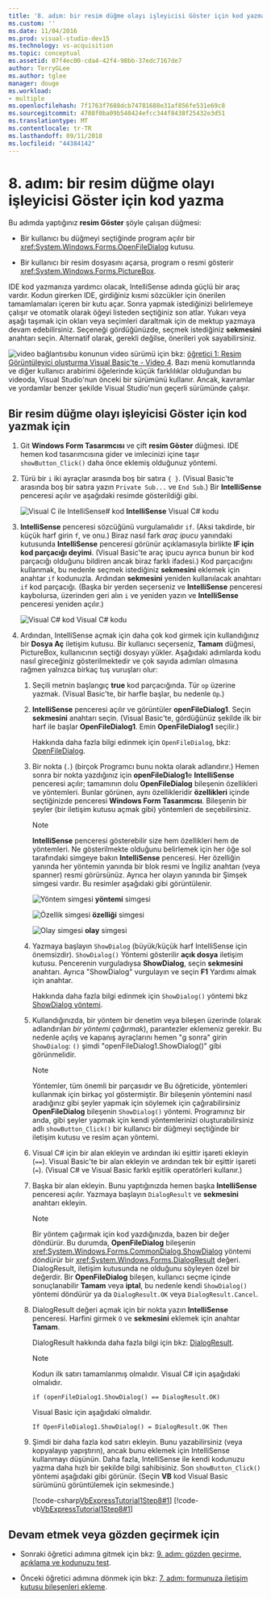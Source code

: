 ```yaml
---
title: '8. adım: bir resim düğme olayı işleyicisi Göster için kod yazma'
ms.custom: ''
ms.date: 11/04/2016
ms.prod: visual-studio-dev15
ms.technology: vs-acquisition
ms.topic: conceptual
ms.assetid: 07f4ec00-cda4-42f4-98bb-37edc7167de7
author: TerryGLee
ms.author: tglee
manager: douge
ms.workload:
- multiple
ms.openlocfilehash: 7f1763f7688dcb74781688e31af856fe531e69c8
ms.sourcegitcommit: 4708f0ba09b540424efcc344f8438f25432e3d51
ms.translationtype: MT
ms.contentlocale: tr-TR
ms.lasthandoff: 09/11/2018
ms.locfileid: "44384142"
---
```

# <a name="step-8-write-code-for-the-show-a-picture-button-event-handler"></a>8. adım: bir resim düğme olayı işleyicisi Göster için kod yazma
Bu adımda yaptığınız **resim Göster** şöyle çalışan düğmesi:

-   Bir kullanıcı bu düğmeyi seçtiğinde program açılır bir <xref:System.Windows.Forms.OpenFileDialog> kutusu.

-   Bir kullanıcı bir resim dosyasını açarsa, program o resmi gösterir <xref:System.Windows.Forms.PictureBox>.

 IDE kod yazmanıza yardımcı olacak, IntelliSense adında güçlü bir araç vardır. Kodun girerken IDE, girdiğiniz kısmi sözcükler için önerilen tamamlamaları içeren bir kutu açar. Sonra yapmak istediğinizi belirlemeye çalışır ve otomatik olarak öğeyi listeden seçtiğiniz son atlar. Yukarı veya aşağı taşımak için okları veya seçimleri daraltmak için de mektup yazmaya devam edebilirsiniz. Seçeneği gördüğünüzde, seçmek istediğiniz **sekmesini** anahtarı seçin. Alternatif olarak, gerekli değilse, önerileri yok sayabilirsiniz.

 ![video bağlantısı](../data-tools/media/playvideo.gif)bu konunun video sürümü için bkz: [öğretici 1: Resim Görüntüleyici oluşturma Visual Basic'te - Video 4](https://msdn.microsoft.com/en-us/vstudio/gg315355.aspx). Bazı menü komutlarında ve diğer kullanıcı arabirimi öğelerinde küçük farklılıklar olduğundan bu videoda, Visual Studio'nun önceki bir sürümünü kullanır. Ancak, kavramlar ve yordamlar benzer şekilde Visual Studio'nun geçerli sürümünde çalışır.

## <a name="to-write-code-for-the-show-a-picture-button-event-handler"></a>Bir resim düğme olayı işleyicisi Göster için kod yazmak için

1.  Git **Windows Form Tasarımcısı** ve çift **resim Göster** düğmesi. IDE hemen kod tasarımcısına gider ve imlecinizi içine taşır `showButton_Click()` daha önce eklemiş olduğunuz yöntemi.

2.  Türü bir `i` iki ayraçlar arasında boş bir satıra `{ }`. (Visual Basic'te arasında boş bir satıra yazın `Private Sub...` ve `End Sub`.) Bir **IntelliSense** penceresi açılır ve aşağıdaki resimde gösterildiği gibi.

     ![Visual C ile IntelliSense&#35; kod](../ide/media/express_ifintellisense.png)
**IntelliSense** Visual C# kodu

3.  **IntelliSense** penceresi sözcüğünü vurgulamalıdır `if`. (Aksi takdirde, bir küçük harf girin `f`, ve onu.) Biraz nasıl fark *araç ipucu* yanındaki kutusunda **IntelliSense** penceresi görünür açıklamasıyla birlikte **IF için kod parçacığı deyimi**. (Visual Basic'te araç ipucu ayrıca bunun bir kod parçacığı olduğunu bildiren ancak biraz farklı ifadesi.) Kod parçacığını kullanmak, bu nedenle seçmek istediğiniz **sekmesini** eklemek için anahtar `if` kodunuzla. Ardından **sekmesini** yeniden kullanılacak anahtarı `if` kod parçacığı. (Başka bir yerden seçerseniz ve **IntelliSense** penceresi kaybolursa, üzerinden geri alın `i` ve yeniden yazın ve **IntelliSense** penceresi yeniden açılır.)

     ![Visual C&#35; kod](../ide/media/express_highlighttrue.png) Visual C# kodu

4.  Ardından, IntelliSense açmak için daha çok kod girmek için kullandığınız bir **Dosya Aç** iletişim kutusu. Bir kullanıcı seçerseniz, **Tamam** düğmesi, PictureBox, kullanıcının seçtiği dosyayı yükler. Aşağıdaki adımlarda kodu nasıl gireceğiniz gösterilmektedir ve çok sayıda adımları olmasına rağmen yalnızca birkaç tuş vuruşları olur:

    1.  Seçili metnin başlangıç **true** kod parçacığında. Tür `op` üzerine yazmak. (Visual Basic'te, bir harfle başlar, bu nedenle `Op`.)

    2.  **IntelliSense** penceresi açılır ve görüntüler **openFileDialog1**. Seçin **sekmesini** anahtarı seçin. (Visual Basic'te, gördüğünüz şekilde ilk bir harf ile başlar **OpenFileDialog1**. Emin **OpenFileDialog1** seçilir.)

         Hakkında daha fazla bilgi edinmek için `OpenFileDialog`, bkz: [OpenFileDialog](http://msdn.microsoft.com/library/system.windows.forms.openfiledialog.aspx).

    3.  Bir nokta (`.`) (birçok Programcı bunu nokta olarak adlandırır.) Hemen sonra bir nokta yazdığınız için **openFileDialog1**e **IntelliSense** penceresi açılır; tamamının dolu **OpenFileDialog** bileşenin özellikleri ve yöntemleri. Bunlar görünen, aynı özellikleridir **özellikleri** içinde seçtiğinizde penceresi **Windows Form Tasarımcısı**. Bileşenin bir şeyler (bir iletişim kutusu açmak gibi) yöntemleri de seçebilirsiniz.

        > [!NOTE]
        >  **IntelliSense** penceresi gösterebilir size hem özellikleri hem de yöntemleri. Ne gösterilmekte olduğunu belirlemek için her öğe sol tarafındaki simgeye bakın **IntelliSense** penceresi. Her özelliğin yanında her yöntemin yanında bir blok resmi ve İngiliz anahtarı (veya spanner) resmi görürsünüz. Ayrıca her olayın yanında bir Şimşek simgesi vardır. Bu resimler aşağıdaki gibi görüntülenir.

         ![Yöntem simgesi](../ide/media/express_iconmethod.png)
**yöntemi** simgesi

         ![Özellik simgesi](../ide/media/express_iconproperty.png)
**özelliği** simgesi

         ![Olay simgesi](../ide/media/express_iconevent.png)
**olay** simgesi

    4.  Yazmaya başlayın `ShowDialog` (büyük/küçük harf IntelliSense için önemsizdir). `ShowDialog()` Yöntemi gösterilir **açık dosya** iletişim kutusu. Pencerenin vurguladıysa **ShowDialog**, seçin **sekmesini** anahtarı. Ayrıca "ShowDialog" vurgulayın ve seçin **F1** Yardımı almak için anahtar.

         Hakkında daha fazla bilgi edinmek için `ShowDialog()` yöntemi bkz [ShowDialog yöntemi](http://msdn.microsoft.com/library/c7ykbedk.aspx).

    5.  Kullandığınızda, bir yöntem bir denetim veya bileşen üzerinde (olarak adlandırılan *bir yöntemi çağırmak*), parantezler eklemeniz gerekir. Bu nedenle açılış ve kapanış ayraçlarını hemen "g sonra" girin `ShowDialog`: `()` şimdi "openFileDialog1.ShowDialog()" gibi görünmelidir.

        > [!NOTE]
        >  Yöntemler, tüm önemli bir parçasıdır ve Bu öğreticide, yöntemleri kullanmak için birkaç yol göstermiştir. Bir bileşenin yöntemini nasıl aradığınız gibi şeyler yapmak için söylemek için çağırabilirsiniz **OpenFileDialog** bileşenin `ShowDialog()` yöntemi. Programınız bir anda, gibi şeyler yapmak için kendi yöntemlerinizi oluşturabilirsiniz adlı `showButton_Click()` bir kullanıcı bir düğmeyi seçtiğinde bir iletişim kutusu ve resim açan yöntemi.

    6.  Visual C# için bir alan ekleyin ve ardından iki eşittir işareti ekleyin (`==`). Visual Basic'te bir alan ekleyin ve ardından tek bir eşittir işareti (`=`). (Visual C# ve Visual Basic farklı eşitlik operatörleri kullanır.)

    7.  Başka bir alan ekleyin. Bunu yaptığınızda hemen başka **IntelliSense** penceresi açılır. Yazmaya başlayın `DialogResult` ve **sekmesini** anahtarı ekleyin.

        > [!NOTE]
        >  Bir yöntem çağırmak için kod yazdığınızda, bazen bir değer döndürür. Bu durumda, **OpenFileDialog** bileşenin <xref:System.Windows.Forms.CommonDialog.ShowDialog> yöntemi döndürür bir <xref:System.Windows.Forms.DialogResult> değeri. DialogResult, iletişim kutusunda ne olduğunu söyleyen özel bir değerdir. Bir **OpenFileDialog** bileşen, kullanıcı seçme içinde sonuçlanabilir **Tamam** veya **iptal**, bu nedenle kendi `ShowDialog()` yöntemi döndürür ya da `DialogResult.OK` veya `DialogResult.Cancel`.

    8.  DialogResult değeri açmak için bir nokta yazın **IntelliSense** penceresi. Harfini girmek `O` ve **sekmesini** eklemek için anahtar **Tamam**.

         DialogResult hakkında daha fazla bilgi için bkz: [DialogResult](http://msdn.microsoft.com/library/system.windows.forms.dialogresult.aspx).

        > [!NOTE]
        >  Kodun ilk satırı tamamlanmış olmalıdır. Visual C# için aşağıdaki olmalıdır.
        >
        >  `if (openFileDialog1.ShowDialog() == DialogResult.OK)`
        >
        >  Visual Basic için aşağıdaki olmalıdır.
        >
        >  `If OpenFileDialog1.ShowDialog() = DialogResult.OK Then`

    9. Şimdi bir daha fazla kod satırı ekleyin. Bunu yazabilirsiniz (veya kopyalayıp yapıştırın), ancak bunu eklemek için IntelliSense kullanmayı düşünün. Daha fazla, IntelliSense ile kendi kodunuzu yazma daha hızlı bir şekilde bilgi sahibisiniz. Son `showButton_Click()` yöntemi aşağıdaki gibi görünür. (Seçin **VB** kod Visual Basic sürümünü görüntülemek için sekmesinde.)

         [!code-csharp[VbExpressTutorial1Step8#1](../ide/codesnippet/CSharp/step-8-write-code-for-the-show-a-picture-button-event-handler_1.cs)]
         [!code-vb[VbExpressTutorial1Step8#1](../ide/codesnippet/VisualBasic/step-8-write-code-for-the-show-a-picture-button-event-handler_1.vb)]

## <a name="to-continue-or-review"></a>Devam etmek veya gözden geçirmek için

-   Sonraki öğretici adımına gitmek için bkz: [9. adım: gözden geçirme, açıklama ve kodunuzu test](../ide/step-9-review-comment-and-test-your-code.md).

-   Önceki öğretici adımına dönmek için bkz: [7. adım: formunuza iletişim kutusu bileşenleri ekleme](../ide/step-7-add-dialog-components-to-your-form.md).
